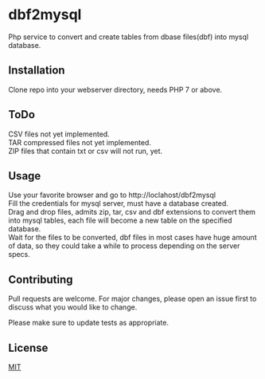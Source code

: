 # dbf2mysql

Php service to convert and create tables from dbase files(dbf) into mysql database.

## Installation

Clone repo into your webserver directory, needs PHP 7 or above.

## ToDo
CSV files not yet implemented.<br>
TAR compressed files not yet implemented.<br>
ZIP files that contain txt or csv will not run, yet.

## Usage

Use your favorite browser and go to http://loclahost/dbf2mysql <br>
Fill the credentials for mysql server, must have a database created. <br>
Drag and drop files, admits zip, tar, csv and dbf extensions to convert them into mysql tables, 
each file will become a new table on the specified database.<br>
Wait for the files to be converted, dbf files in most cases have huge amount of data, so they could take a while to process depending on the server specs.



## Contributing
Pull requests are welcome. For major changes, please open an issue first to discuss what you would like to change.

Please make sure to update tests as appropriate.

## License
[MIT](https://choosealicense.com/licenses/mit/)